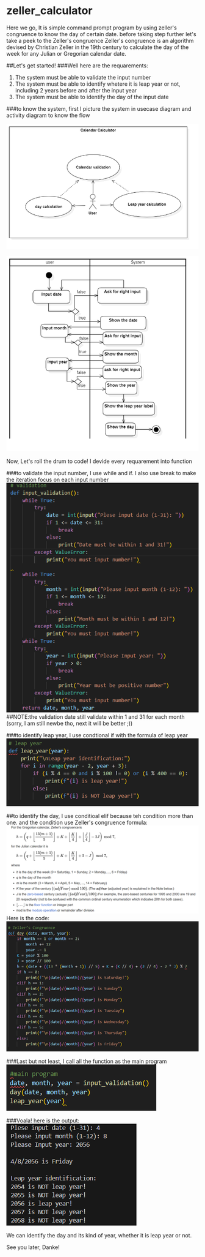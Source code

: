 # zeller_calculator
Here we go, It is simple command prompt program by using zeller's congruence to know the day of certain date.
before taking step further let's take a peek to the Zeller's congruence
Zeller's congruence is an algorithm devised by Christian Zeller in the 19th century to calculate the day of the week for any Julian or Gregorian calendar date.

##Let's get started!
###Well here are the requarements:
1. The system must be able to validate the input number
2. The system must be able to identify whetere it is leap year or not, including 2 years before and after the input year
3. The system must be able to identify the day of the input date
   
###to know the system, first I picture the system in usecase diagram and activity diagram to know the flow

![usecase diagram](https://github.com/Agus-Iskandar-D/zeller_calculator/blob/main/Usecase%20diagram.png)

![activity diagram](https://github.com/Agus-Iskandar-D/zeller_calculator/blob/main/Activity%20diagram.png)

Now, Let's roll the drum to code!
I devide every requarement into function

###to validate the input number, I use while and if. I also use break to make the iteration focus on each input number
![input_validation](https://github.com/Agus-Iskandar-D/zeller_calculator/blob/main/input%20validation.png)
##NOTE:the validation date still validate within 1 and 31 for each month (sorry, I am still newbe tho, next it will be better ;))

###to identify leap year, I use condtional if with the formula of leap year 
![leap year](https://github.com/Agus-Iskandar-D/zeller_calculator/blob/main/leap%20year.png)

##to identify the day, I use conditioal elif because teh condition more than one. and the condition use Zeller's congruence formula:
![zeller's](https://github.com/Agus-Iskandar-D/zeller_calculator/blob/main/zeller's.png)
Here is the code:
![Zeller](https://github.com/Agus-Iskandar-D/zeller_calculator/blob/main/zeller's%20congruense.png)

###Last but not least, I call all the function as the main program
![progam](https://github.com/Agus-Iskandar-D/zeller_calculator/blob/main/main%20program.png)

###Voala! here is the output:
![output](https://github.com/Agus-Iskandar-D/zeller_calculator/blob/main/output.png)

We can identify the day and its kind of year, whether it is leap year or not.

See you later, Danke!

